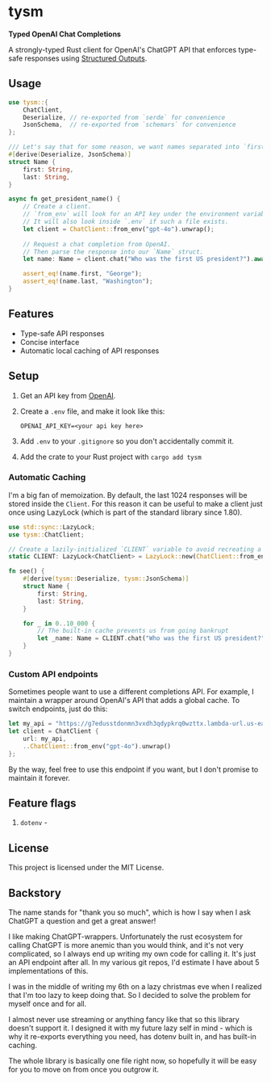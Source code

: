 # tysm

**Typed OpenAI Chat Completions**

A strongly-typed Rust client for OpenAI's ChatGPT API that enforces type-safe responses using [Structured Outputs](https://platform.openai.com/docs/guides/structured-outputs).

## Usage

```rust
use tysm::{
    ChatClient, 
    Deserialize, // re-exported from `serde` for convenience
    JsonSchema,  // re-exported from `schemars` for convenience
};

/// Let's say that for some reason, we want names separated into `first` and `last` fields.
#[derive(Deserialize, JsonSchema)]
struct Name {
    first: String,
    last: String,
}

async fn get_president_name() {
    // Create a client.
    // `from_env` will look for an API key under the environment variable "OPENAI_API_KEY"
    // It will also look inside `.env` if such a file exists.
    let client = ChatClient::from_env("gpt-4o").unwrap();
    
    // Request a chat completion from OpenAI.
    // Then parse the response into our `Name` struct.
    let name: Name = client.chat("Who was the first US president?").await.unwrap();

    assert_eq!(name.first, "George");
    assert_eq!(name.last, "Washington");
}
```

## Features

- Type-safe API responses
- Concise interface
- Automatic local caching of API responses

## Setup

1. Get an API key from [OpenAI](https://platform.openai.com/api-keys).
2. Create a `.env` file, and make it look like this:

   ```
   OPENAI_API_KEY=<your api key here>
   ```
3. Add `.env` to your `.gitignore` so you don't accidentally commit it.
4. Add the crate to your Rust project with `cargo add tysm`


### Automatic Caching

I'm a big fan of memoization. By default, the last 1024 responses will be stored inside the `Client`. For this reason it can be useful to make a client just once using LazyLock (which is part of the standard library since 1.80).

```rust
use std::sync::LazyLock;
use tysm::ChatClient;

// Create a lazily-initialized `CLIENT` variable to avoid recreating a `ChatClient` every time we want to hit the API.
static CLIENT: LazyLock<ChatClient> = LazyLock::new(ChatClient::from_env("gpt-4o").unwrap());

fn see() {
    #[derive(tysm::Deserialize, tysm::JsonSchema)]
    struct Name {
        first: String,
        last: String,
    }

    for _ in 0..10_000 {
        // The built-in cache prevents us from going bankrupt
        let _name: Name = CLIENT.chat("Who was the first US president?").await.unwrap();
    }
}
```

### Custom API endpoints

Sometimes people want to use a different completions API. For example, I maintain a wrapper around OpenAI's API that adds a global cache. To switch endpoints, just do this:

```rust
let my_api = "https://g7edusstdonmn3vxdh3qdypkrq0wzttx.lambda-url.us-east-1.on.aws/v1/chat/completions".to_string();
let client = ChatClient {
    url: my_api,
    ..ChatClient::from_env("gpt-4o").unwrap()
};
```

By the way, feel free to use this endpoint if you want, but I don't promise to maintain it forever.

## Feature flags

1. `dotenv` - 

## License

This project is licensed under the MIT License.

## Backstory

The name stands for "thank you so much", which is how I say when I ask ChatGPT a question and get a great answer!

I like making ChatGPT-wrappers. Unfortunately the rust ecosystem for calling ChatGPT is more anemic than you would think, and it's not very complicated, so I always end up writing my own code for calling it. It's just an API endpoint after all. In my various git repos, I'd estimate I have about 5 implementations of this.

I was in the middle of writing my 6th on a lazy christmas eve when I realized that I'm too lazy to keep doing that. So I decided to solve the problem for myself once and for all.

I almost never use streaming or anything fancy like that so this library doesn't support it. I designed it with my future lazy self in mind - which is why it re-exports everything you need, has dotenv built in, and has built-in caching.

The whole library is basically one file right now, so hopefully it will be easy for you to move on from once you outgrow it.
